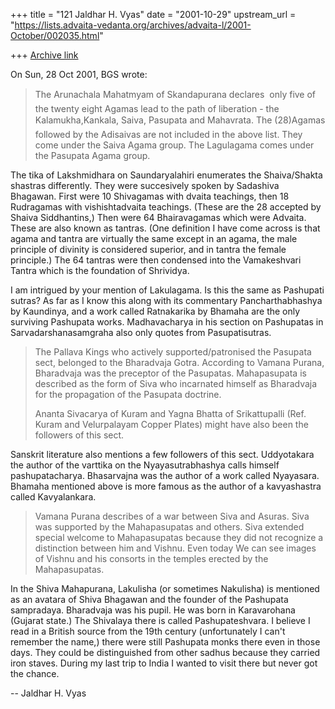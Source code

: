 +++
title = "121 Jaldhar H. Vyas"
date = "2001-10-29"
upstream_url = "https://lists.advaita-vedanta.org/archives/advaita-l/2001-October/002035.html"

+++
[Archive link](https://lists.advaita-vedanta.org/archives/advaita-l/2001-October/002035.html)

On Sun, 28 Oct 2001, BGS wrote:

> The Arunachala Mahatmyam of Skandapurana declares  only five of the twenty
> eight Agamas lead to the path of liberation - the Kalamukha,Kankala, Saiva,
> Pasupata and Mahavrata.  The (28)Agamas followed by the Adisaivas are not
> included in the above list. They come under the Saiva Agama group. The
> Lagulagama comes under the Pasupata Agama group.
>

The tika of Lakshmidhara on Saundaryalahiri enumerates the Shaiva/Shakta
shastras differently.  They were succesively spoken by Sadashiva
Bhagawan.  First were 10 Shivagamas with dvaita teachings,
then 18 Rudragamas with vishishtadvaita teachings.  (These are the 28
accepted by Shaiva Siddhantins,)  Then were 64 Bhairavagamas which were
Advaita.  These are also known as tantras.  (One definition I have come
across is that agama and tantra are virtually the same except in an agama,
the male principle of divinity is considered superior, and in tantra the
female principle.)  The 64 tantras were then condensed into the
Vamakeshvari Tantra which is the foundation of Shrividya.

I am intrigued by your mention of Lakulagama.  Is this the same as
Pashupati sutras?  As far as I know this along with its commentary
Pancharthabhashya by Kaundinya, and a work called Ratnakarika by Bhamaha
are the only surviving Pashupata works.  Madhavacharya in his section on
Pashupatas in Sarvadarshanasamgraha also only quotes from Pasupatisutras.

> The Pallava Kings who actively supported/patronised the Pasupata sect,
> belonged to the Bharadvaja Gotra. According to Vamana Purana, Bharadvaja
> was the preceptor of the Pasupatas. Mahapasupata is described as the form
> of Siva who incarnated himself  as Bharadvaja for the propagation of the
> Pasupata doctrine.
>
> Ananta Sivacarya of Kuram and Yagna Bhatta of Srikattupalli (Ref. Kuram and
> Velurpalayam Copper Plates) might have also been the followers of this sect.
>

Sanskrit literature also mentions a few followers of this sect.
Uddyotakara the author of the varttika on the Nyayasutrabhashya calls
himself pashupatacharya.  Bhasarvajna was the author of a work called
Nyayasara.  Bhamaha mentioned above is more famous as the author of a
kavyashastra called Kavyalankara.


> Vamana Purana describes of a war between Siva and Asuras. Siva was
> supported by the Mahapasupatas and others. Siva extended special welcome to
> Mahapasupatas because they did not recognize a distinction between him and
> Vishnu. Even today We can see images of Vishnu and his consorts in the
> temples erected by the Mahapasupatas.
>

In the Shiva Mahapurana, Lakulisha (or sometimes Nakulisha) is mentioned
as an avatara of Shiva Bhagawan and the founder of the Pashupata
sampradaya.  Bharadvaja was his pupil.  He was born in Karavarohana
(Gujarat state.)  The Shivalaya there is called Pashupateshvara.
I believe I read in a British source from the 19th century (unfortunately
I can't remember the name,) there were still Pashupata monks there even in
those days.  They could be distinguished from other sadhus because they
carried iron staves.  During my last trip to India I wanted to visit there
but never got the chance.

--
Jaldhar H. Vyas <jaldhar at braincells.com>

